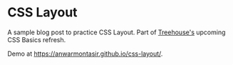 # CSS Layout

A sample blog post to practice CSS Layout. Part of [Treehouse's](https://teamtreehouse.com/) upcoming CSS Basics refresh.

Demo at https://anwarmontasir.github.io/css-layout/.
